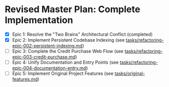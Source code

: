 # Revised Master Plan: Complete Implementation

- [x] Epic 1: Resolve the "Two Brains" Architectural Conflict (completed)
- [x] Epic 2: Implement Persistent Codebase Indexing (see [tasks/refactoring-epic-002-persistent-indexing.md](work_breakdown/tasks/refactoring-epic-002-persistent-indexing.md))
- [ ] Epic 3: Complete the Credit Purchase Web Flow (see [tasks/refactoring-epic-003-credit-purchase.md](work_breakdown/tasks/refactoring-epic-003-credit-purchase.md))
- [ ] Epic 4: Unify Documentation and Entry Points (see [tasks/refactoring-epic-004-documentation-entry.md](work_breakdown/tasks/refactoring-epic-004-documentation-entry.md))
- [ ] Epic 5: Implement Original Project Features (see [tasks/original-features.md](work_breakdown/tasks/original-features.md))